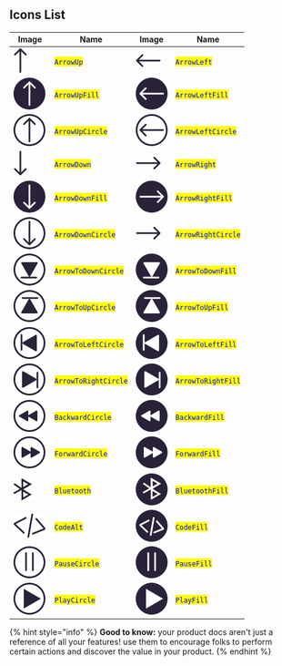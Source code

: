 ## Icons List

| Image                               | Name                                               | Image                               | Name                                                |
| ----------------------------------- | -------------------------------------------------- | ----------------------------------- | --------------------------------------------------- |
| ![](./assets/arrow-up.svg)          | <mark style="color:blue;">`ArrowUp`</mark>         | ![](./assets/arrow-left.svg)        | <mark style="color:blue;">`ArrowLeft`</mark>        |
| ![](./assets/arrow-up-fill.svg)     | <mark style="color:blue;">`ArrowUpFill`</mark>     | ![](./assets/arrow-left-fill.svg)   | <mark style="color:blue;">`ArrowLeftFill`</mark>    |
| ![](./assets/arrow-up-circle.svg)   | <mark style="color:blue;">`ArrowUpCircle`</mark>   | ![](./assets/arrow-left-circle.svg) | <mark style="color:blue;">`ArrowLeftCircle`</mark>  |
| ![](./assets/arrow-down.svg)        | <mark style="color:blue;">`ArrowDown`</mark>       | ![](./assets/arrow-right.svg)       | <mark style="color:blue;">`ArrowRight`</mark>       |
| ![](./assets/arrow-down-fill.svg)   | <mark style="color:blue;">`ArrowDownFill`</mark>   | ![](./assets/arrow-right-fill.svg)  | <mark style="color:blue;">`ArrowRightFill`</mark>   |
| ![](./assets/arrow-down-circle.svg) | <mark style="color:blue;">`ArrowDownCircle`</mark> | ![](./assets/arrow-right.svg)       | <mark style="color:blue;">`ArrowRightCircle`</mark> |
| ![](./assets/arrow-to-down-circle.svg) | <mark style="color:blue;">`ArrowToDownCircle`</mark> | ![](./assets/arrow-to-down-fill.svg)       | <mark style="color:blue;">`ArrowToDownFill`</mark> |
| ![](./assets/arrow-to-up-circle.svg) | <mark style="color:blue;">`ArrowToUpCircle`</mark> | ![](./assets/arrow-to-up-fill.svg)       | <mark style="color:blue;">`ArrowToUpFill`</mark> |
| ![](./assets/arrow-to-left-circle.svg) | <mark style="color:blue;">`ArrowToLeftCircle`</mark> | ![](./assets/arrow-to-left-fill.svg)       | <mark style="color:blue;">`ArrowToLeftFill`</mark> |
| ![](./assets/arrow-to-right-circle.svg) | <mark style="color:blue;">`ArrowToRightCircle`</mark> | ![](./assets/arrow-to-right-fill.svg)       | <mark style="color:blue;">`ArrowToRightFill`</mark> |
| ![](./assets/backward-circle.svg) | <mark style="color:blue;">`BackwardCircle`</mark> | ![](./assets/backward-fill.svg)       | <mark style="color:blue;">`BackwardFill`</mark> |
| ![](./assets/forward-circle.svg) | <mark style="color:blue;">`ForwardCircle`</mark> | ![](./assets/forward-fill.svg)       | <mark style="color:blue;">`ForwardFill`</mark> |
| ![](./assets/bluetooth.svg) | <mark style="color:blue;">`Bluetooth`</mark> | ![](./assets/bluetooth-fill.svg)       | <mark style="color:blue;">`BluetoothFill`</mark> |
| ![](./assets/code-alt.svg) | <mark style="color:blue;">`CodeAlt`</mark> | ![](./assets/code-fill.svg)       | <mark style="color:blue;">`CodeFill`</mark> |
| ![](./assets/pause-circle.svg) | <mark style="color:blue;">`PauseCircle`</mark> | ![](./assets/pause-fill.svg)       | <mark style="color:blue;">`PauseFill`</mark> |
| ![](./assets/play-circle.svg) | <mark style="color:blue;">`PlayCircle`</mark> | ![](./assets/play-fill.svg)       | <mark style="color:blue;">`PlayFill`</mark> |



{% hint style="info" %}
**Good to know:** your product docs aren't just a reference of all your features! use them to encourage folks to perform certain actions and discover the value in your product.
{% endhint %}
